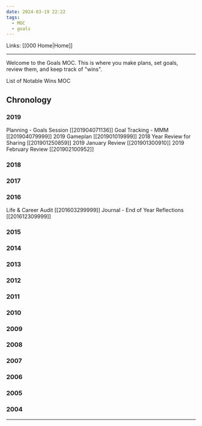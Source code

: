 ```yaml
---
date: 2024-03-19 22:22
tags:
  - MOC
  - goals
---
```

Links: [[000 Home|Home]]

---
Welcome to the Goals MOC. This is where you make plans, set goals, review them, and keep track of "wins".

List of Notable Wins MOC

## Chronology
### 2019
Planning - Goals Session [[201904071136]]
Goal Tracking - MMM [[201904079999]]
2019 Gameplan [[201901019999]] 
2018 Year Review for Sharing [[201901250859]] 
2019 January Review [[201901300910]] 
2019 February Review [[201902100952]] 

### 2018
### 2017
### 2016
Life & Career Audit [[201603299999]] 
Journal - End of Year Reflections [[201612309999]] 

### 2015
### 2014
### 2013
### 2012
### 2011
### 2010
### 2009
### 2008
### 2007
### 2006
### 2005
### 2004

---
